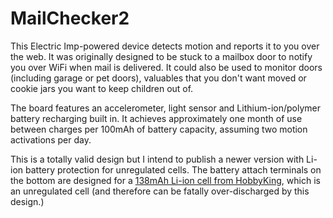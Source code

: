 MailChecker2
============

This Electric Imp-powered device detects motion and reports it to you over the web.  It was originally designed to be stuck to a mailbox door to notify you over WiFi when mail is delivered.  It could also be used to monitor doors (including garage or pet doors), valuables that you don't want moved or cookie jars you want to keep children out of.

The board features an accelerometer, light sensor and Lithium-ion/polymer battery recharging built in.  It achieves approximately one month of use between charges per 100mAh of battery capacity, assuming two motion activations per day.

This is a totally valid design but I intend to publish a newer version with Li-ion battery protection for unregulated cells.  The battery attach terminals on the bottom are designed for a [138mAh Li-ion cell from HobbyKing](http://hobbyking.com/hobbyking/store/__37575__ZIPPY_138mAh_20C_Single_Cell_USA_Warehouse_.html), which is an unregulated cell (and therefore can be fatally over-discharged by this design.)

